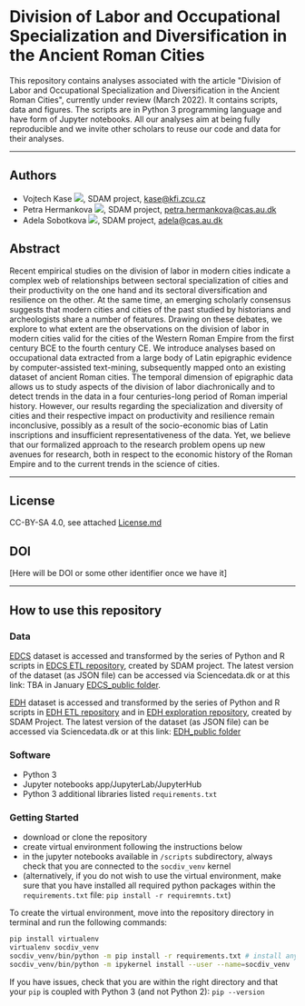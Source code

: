 # Division of Labor and Occupational Specialization and Diversification in the Ancient Roman Cities

This repository contains analyses associated with the article "Division of Labor and Occupational Specialization and Diversification in the Ancient Roman Cities", currently under review (March 2022). It contains scripts, data and figures. The scripts are in Python 3 programming language and have form of Jupyter notebooks. All our analyses aim at being fully reproducible and we invite other scholars to reuse our code and data for their analyses.

---
## Authors
* Vojtech Kase [![](https://orcid.org/sites/default/files/images/orcid_16x16.png)](https://orcid.org/0000-0002-6601-1605), SDAM project, kase@kfi.zcu.cz
* Petra Hermankova [![](https://orcid.org/sites/default/files/images/orcid_16x16.png)](https://orcid.org/0000-0002-6349-0540), SDAM project, petra.hermankova@cas.au.dk
* Adela Sobotkova [![](https://orcid.org/sites/default/files/images/orcid_16x16.png)](https://orcid.org/0000-0002-4541-3963), SDAM project, adela@cas.au.dk

## Abstract
Recent empirical studies on the division of labor in modern cities indicate a complex web of relationships between sectoral specialization of cities and their productivity on the one hand and its sectoral diversification and resilience on the other. At the same time, an emerging scholarly consensus suggests that modern cities and cities of the past studied by historians and archeologists share a number of  features. Drawing on these debates, we explore to what extent are the observations on the division of labor in modern cities valid for the cities of the Western Roman Empire from the first century BCE to the fourth century CE. We introduce analyses based on occupational data extracted from a large body of Latin epigraphic evidence by computer-assisted text-mining, subsequently mapped onto an existing dataset of ancient Roman cities. The temporal dimension of epigraphic data allows us to study aspects of the division of labor diachronically and to detect trends in the data in a four centuries-long period of Roman imperial history. However, our results regarding the specialization and diversity of cities and their respective impact on productivity and resilience remain inconclusive, possibly as a result of the socio-economic bias of Latin inscriptions and insufficient representativeness of the data. Yet, we believe that our formalized approach to the research problem opens up new avenues for research, both in respect to the economic history of the Roman Empire and to the current trends in the science of cities.

---

## License
CC-BY-SA 4.0, see attached [License.md](https://github.com/sdam-au/EDCS_ETL/blob/master/LICENSE.md)

## DOI
[Here will be DOI or some other identifier once we have it]


---
## How to use this repository

### Data
[EDCS](http://www.manfredclauss.de/) dataset is accessed and transformed by the series of Python and R scripts in [EDCS ETL repository](https://github.com/sdam-au/EDCS_ETL), created by SDAM project. The latest version of the dataset (as JSON file) can be accessed via Sciencedata.dk or at this link: TBA in January [EDCS_public folder](https://sciencedata.dk/shared/1f5f56d09903fe259c0906add8b3a55e). 

[EDH]() dataset is accessed and transformed by the series of Python and R scripts in [EDH ETL repository](https://github.com/sdam-au/EDH_ETL) and in [EDH exploration repository](https://github.com/sdam-au/EDH_exploration), created by SDAM Project. The latest version of the dataset (as JSON file) can be accessed via Sciencedata.dk or at this link: [EDH_public folder](https://sciencedata.dk/shared/b6b6afdb969d378b70929e86e58ad975)

### Software
* Python 3
* Jupyter notebooks app/JupyterLab/JupyterHub
* Python 3 additional libraries listed `requirements.txt`


### Getting Started

* download or clone the repository
* create virtual environment following the instructions below
* in the jupyter notebooks available in `/scripts` subdirectory, always check that you are connected to the `socdiv_venv` kernel
* (alternatively, if you do not wish to use the virtual environment, make sure that you have installed all required python packages within the `requirements.txt` file: `pip install -r requiremnts.txt`)

To create the virtual environment, move into the repository directory in terminal and run the following commands: 
```bash
pip install virtualenv
virtualenv socdiv_venv 
socdiv_venv/bin/python -m pip install -r requirements.txt # install anything in requirements.txt
socdiv_venv/bin/python -m ipykernel install --user --name=socdiv_venv

```
If you have issues, check that you are within the right directory and that your `pip` is coupled with Python 3 (and not Python 2): `pip --version`

